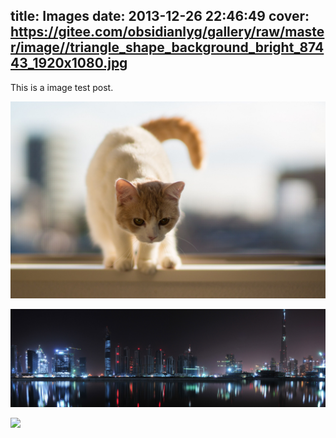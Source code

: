 title: Images
date: 2013-12-26 22:46:49
cover: https://gitee.com/obsidianlyg/gallery/raw/master/image//triangle_shape_background_bright_87443_1920x1080.jpg
---

This is a image test post.

![](/assets/wallpaper-2572384.jpg)

![](/assets/wallpaper-878514.jpg)

![](https://gitee.com/obsidianlyg/gallery/raw/master/image//triangle_shape_background_bright_87443_1920x1080.jpg)
